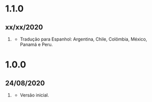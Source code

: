 # 1.1.0
## xx/xx/2020

1. [](#new)
    * Tradução para Espanhol: Argentina, Chile, Colômbia, México, Panamá e Peru.
    
# 1.0.0
## 24/08/2020

1. [](#new)
    * Versão inicial.